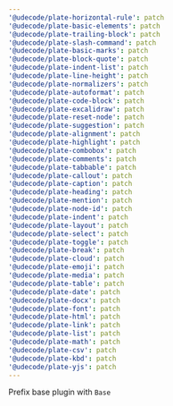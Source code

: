 ```yaml
---
'@udecode/plate-horizontal-rule': patch
'@udecode/plate-basic-elements': patch
'@udecode/plate-trailing-block': patch
'@udecode/plate-slash-command': patch
'@udecode/plate-basic-marks': patch
'@udecode/plate-block-quote': patch
'@udecode/plate-indent-list': patch
'@udecode/plate-line-height': patch
'@udecode/plate-normalizers': patch
'@udecode/plate-autoformat': patch
'@udecode/plate-code-block': patch
'@udecode/plate-excalidraw': patch
'@udecode/plate-reset-node': patch
'@udecode/plate-suggestion': patch
'@udecode/plate-alignment': patch
'@udecode/plate-highlight': patch
'@udecode/plate-combobox': patch
'@udecode/plate-comments': patch
'@udecode/plate-tabbable': patch
'@udecode/plate-callout': patch
'@udecode/plate-caption': patch
'@udecode/plate-heading': patch
'@udecode/plate-mention': patch
'@udecode/plate-node-id': patch
'@udecode/plate-indent': patch
'@udecode/plate-layout': patch
'@udecode/plate-select': patch
'@udecode/plate-toggle': patch
'@udecode/plate-break': patch
'@udecode/plate-cloud': patch
'@udecode/plate-emoji': patch
'@udecode/plate-media': patch
'@udecode/plate-table': patch
'@udecode/plate-date': patch
'@udecode/plate-docx': patch
'@udecode/plate-font': patch
'@udecode/plate-html': patch
'@udecode/plate-link': patch
'@udecode/plate-list': patch
'@udecode/plate-math': patch
'@udecode/plate-csv': patch
'@udecode/plate-kbd': patch
'@udecode/plate-yjs': patch
---
```


Prefix base plugin with `Base`
